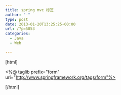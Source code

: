 ```yaml
---
title: spring mvc 标签
author: "-"
type: post
date: 2013-01-20T13:25:25+00:00
url: /?p=5053
categories:
  - Java
  - Web

---
```

[html]

<%@ taglib prefix="form" uri="http://www.springframework.org/tags/form"%>

[/html]